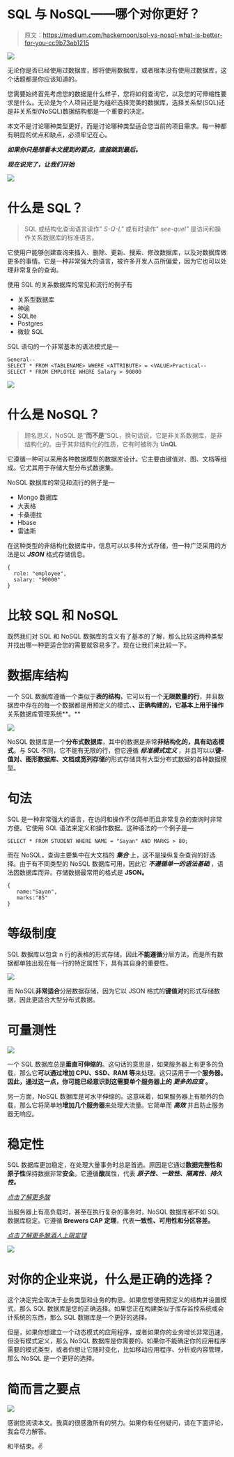 # SQL 与 NoSQL——哪个对你更好？

> 原文：<https://medium.com/hackernoon/sql-vs-nosql-what-is-better-for-you-cc9b73ab1215>

![](img/b3df53efb130928be75908e55cffc242.png)

无论你是否已经使用过数据库，即将使用数据库，或者根本没有使用过数据库，这个话题都是你应该知道的。

您需要始终首先考虑您的数据是什么样子，您将如何查询它，以及您的可伸缩性要求是什么。无论是为个人项目还是为组织选择完美的数据库，选择关系型(SQL)还是非关系型(NoSQL)数据结构都是一个重要的决定。

本文不是讨论哪种类型更好，而是讨论哪种类型适合您当前的项目需求。每一种都有明显的优点和缺点，必须牢记在心。

***如果你只是想看本文提到的要点，直接跳到最后。***

***现在说完了，让我们开始***

![](img/18903eeb65d8fa9e4cb954d797b04207.png)

# 什么是 SQL？

> SQL 或结构化查询语言读作" *S-Q-L"* 或有时读作" *see-quel"* 是访问和操作关系数据库的标准语言。

它使用户能够创建查询来插入、删除、更新、搜索、修改数据库，以及对数据库做更多的事情。它是一种非常强大的语言，被许多开发人员所偏爱，因为它也可以处理非常复杂的查询。

使用 SQL 的关系数据库的常见和流行的例子有

*   关系型数据库
*   神谕
*   SQLite
*   Postgres
*   微软 SQL

SQL 语句的一个非常基本的语法模式是—

```
General--
SELECT * FROM <TABLENAME> WHERE <ATTRIBUTE> = <VALUE>Practical--
SELECT * FROM EMPLOYEE WHERE Salary > 90000
```

![](img/d2ba51d771a8d3874411b1df27a02507.png)

# 什么是 NoSQL？

> 顾名思义，NoSQL 是“**而不是**”SQL，换句话说，它是非关系数据库，是非结构化的。由于其非结构化的性质，它有时被称为 **UnQL**

它遵循一种可以采用各种数据模型的数据库设计。它主要由键值对、图、文档等组成。它尤其用于存储大型分布式数据集。

NoSQL 数据库的常见和流行的例子是—

*   Mongo 数据库
*   大表格
*   卡桑德拉
*   Hbase
*   雷迪斯

在这种类型的非结构化数据库中，信息可以以多种方式存储，但一种广泛采用的方法是以 ***JSON*** 格式存储信息。

```
{
  role: "employee", 
  salary: "90000"
}
```

# 比较 SQL 和 NoSQL

既然我们对 SQL 和 NoSQL 数据库的含义有了基本的了解，那么比较这两种类型并找出哪一种更适合您的需要就容易多了。现在让我们来比较一下。

# 数据库结构

一个 SQL 数据库遵循一个类似于**表的结构**，它可以有一个**无限数量的行**，并且数据库中存在的每一个数据都是用预定义的模式、**、**正确构建的**，它基本上用于操作**关系数据库管理系统**。**

![](img/ac32d0a5ca9efb28f2f32a63a96b61a8.png)

NoSQL 数据库是一个**分布式数据库**，其中的数据是非常**非结构化的，具有动态模式**。与 SQL 不同，它不能有无限的行，但它遵循 ***标准模式定义*** ，并且可以以**键-值对、图形数据库、文档或宽列存储**的形式存储具有大型分布式数据的各种数据模型。

# 句法

SQL 是一种非常强大的语言，在访问和操作不仅简单而且非常复杂的查询时非常方便。它使用 SQL 语法来定义和操作数据。这种语法的一个例子是—

```
SELECT * FROM STUDENT WHERE NAME = "Sayan" AND MARKS > 80;
```

而在 NoSQL，查询主要集中在大文档的 ***集合*** 上，这不是操纵复杂查询的好选择。由于有不同类型的 NoSQL 数据库可用，因此它 ***不遵循单一的语法基础*** ，语法因数据库而异。存储数据最常用的格式是 **JSON。**

```
{
   name:"Sayan",
   marks:"85"
}
```

# 等级制度

SQL 数据库以包含 n 行的表格的形式存储，因此**不能遵循**分层方法，而是所有数据都单独出现在每一行的特定属性下，具有其自身的重要性。

![](img/d65988c6b6756d751a794654deaa9fd9.png)

而 NoSQL**非常适合**分层数据存储，因为它以 JSON 格式的**键值对**的形式存储数据，因此更适合大型分布式数据。

# 可量测性

![](img/c743ff15904fd7d1d068e4ada52cf729.png)

一个 SQL 数据库总是**垂直可伸缩的**。这句话的意思是，如果服务器上有更多的负载，那么它**可以通过增加 CPU、SSD、RAM 等**来处理。这只适用于一个**服务器。因此，通过这一点，你可能已经意识到这需要单个服务器上的 ***更多的应变*** 。**

另一方面，NoSQL 数据库是可水平伸缩的。这意味着，如果服务器上有额外的负载，那么它将简单地**增加几个服务器**来处理大流量。它简单而 ***高效*** 并且防止服务器无响应。

# 稳定性

SQL 数据库更加稳定，在处理大量事务时总是首选。原因是它通过**数据完整性和原子性**保持数据非常**安全**。它遵循**酸**属性，代表 ***原子性、一致性、隔离性、持久性。***

[*点击了解更多酸*](https://www.tutorialspoint.com/dbms/dbms_transaction.htm)

当服务器上有高负载时，甚至在执行复杂的事务时，NoSQL 数据库都不如 SQL 数据库稳定。它遵循 **Brewers CAP 定理**，代表**一致性、可用性和分区容差。**

[*点击了解更多酿酒人上限定理*](https://howtodoinjava.com/hadoop/brewers-cap-theorem-in-simple-words/)

![](img/3f9fa35864ac4e65da4133c612d6ff11.png)

# 对你的企业来说，什么是正确的选择？

这个决定完全取决于业务类型和业务的构思。如果您想使用预定义的结构并设置模式，那么 SQL 数据库是您的正确选择。如果您正在构建类似于库存监控系统或会计系统的东西，那么 SQL 数据库是一个更好的选择。

但是，如果你想建立一个动态模式的应用程序，或者如果你的业务增长非常迅速，但没有模式定义，那么 NoSQL 数据库是你需要的。如果你不能确定你的应用程序需要的模式类型，或者你想让它随时变化，比如移动应用程序、分析或内容管理，那么 NoSQL 是一个更好的选择。

# 简而言之要点

![](img/4e4cce595f6ca6fad0d73d1792c34882.png)

感谢您阅读本文。我真的很感激所有的努力。如果你有任何疑问，请在下面评论，我会尽力解答。

和平结束。✌️